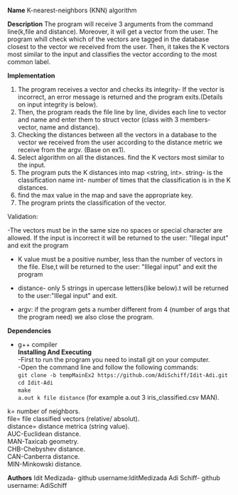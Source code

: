 
**Name**
K-nearest-neighbors (KNN) algorithm

**Description**
The program will receive 3 arguments from the command line(k,file and distance).
Moreover, it will get a vector from the user.
The program whill check which of the vectors are tagged in the database closest to the vector we received from the user.
Then, it takes the K vectors most similar to the input and classifies the vector according to the most common label.

**Implementation**
1. The program receives a vector and checks its integrity-
If the vector is incorrect, an error message is returned and the program exits.(Details on input integrity is below).
2. Then, the program reads the file line by line, divides each line to vector and name and enter them to struct vector
(class with 3 members- vector, name and distance).
3. Checking the distances between all the vectors in a database to the vector we received from the user according to 
the distance metric we receive from the argv. (Base on ex1).
4. Select algorithm on all the distances. find the  K vectors most similar to the input.
5. The program puts the K distances into map <string, int>.
string- is the classification name
int- number of times that the classification is in the K distances.
6. find the max value in the map and save the appropriate key.
7. The program prints the classification of the vector.

Validation:

-The vectors must be in the same size no spaces or special character are allowed.
If the input is incorrect it will be returned to the user: "Illegal input" and exit the program

- K value must be a positive number, less than the number of vectors in the file. Else,t will be returned to the user:
"Illegal input" and exit the program

- distance- only 5 strings in upercase letters(like below).t will be returned to the user:"Illegal input" and exit.

- argv: if the program gets a number different from 4 (number of args that the program need) we also close the program.


**Dependencies**
- g++ compiler   
**Installing And Executing**   
-First to run the program you need to install git on your computer.    
-Open the command line and follow the following commands:  
`git clone -b tempMainEx2 https://github.com/AdiSchiff/Idit-Adi.git`   
`cd Idit-Adi`     
`make`    
`a.out k file distance` (for example a.out 3 iris_classified.csv MAN).

k= number of neighbors.   
file= file classified vectors (relative/ absolut).   
distance= distance metrica (string value).  
AUC-Euclidean distance.   
MAN-Taxicab geometry.  
CHB-Chebyshev distance.   
CAN-Canberra distance.   
MIN-Minkowski distance.   


**Authors**
Idit Medizada- github username:IditMedizada 
Adi Schiff- github username: AdiSchiff
